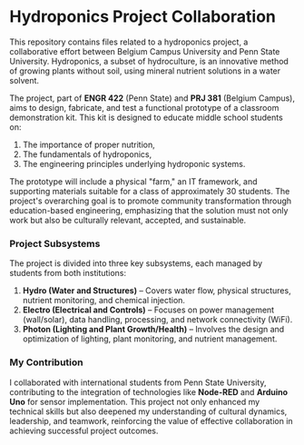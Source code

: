 # Hydroponics Project Collaboration

This repository contains files related to a hydroponics project, a collaborative effort between Belgium Campus University and Penn State University. Hydroponics, a subset of hydroculture, is an innovative method of growing plants without soil, using mineral nutrient solutions in a water solvent.

The project, part of **ENGR 422** (Penn State) and **PRJ 381** (Belgium Campus), aims to design, fabricate, and test a functional prototype of a classroom demonstration kit. This kit is designed to educate middle school students on:
1. The importance of proper nutrition,
2. The fundamentals of hydroponics,
3. The engineering principles underlying hydroponic systems.

The prototype will include a physical "farm," an IT framework, and supporting materials suitable for a class of approximately 30 students. The project's overarching goal is to promote community transformation through education-based engineering, emphasizing that the solution must not only work but also be culturally relevant, accepted, and sustainable.

### Project Subsystems
The project is divided into three key subsystems, each managed by students from both institutions:
1. **Hydro (Water and Structures)** – Covers water flow, physical structures, nutrient monitoring, and chemical injection.
2. **Electro (Electrical and Controls)** – Focuses on power management (wall/solar), data handling, processing, and network connectivity (WiFi).
3. **Photon (Lighting and Plant Growth/Health)** – Involves the design and optimization of lighting, plant monitoring, and nutrient management.

### My Contribution
I collaborated with international students from Penn State University, contributing to the integration of technologies like **Node-RED** and **Arduino Uno** for sensor implementation. This project not only enhanced my technical skills but also deepened my understanding of cultural dynamics, leadership, and teamwork, reinforcing the value of effective collaboration in achieving successful project outcomes.
